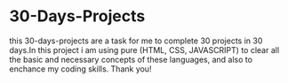 # 30-Days-Projects
this 30-days-projects are a task for me to complete 30 projects in 30 days.In this project i am using pure (HTML, CSS, JAVASCRIPT) to clear all the basic and necessary concepts of these languages, and also to enchance my coding skills. Thank you!
